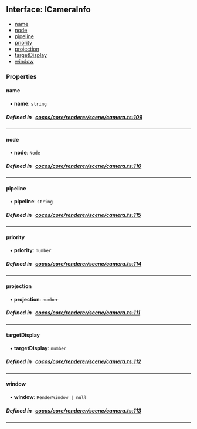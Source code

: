 ## Interface: ICameraInfo

- [name](#name)
- [node](#node)
- [pipeline](#pipeline)
- [priority](#priority)
- [projection](#projection)
- [targetDisplay](#targetDisplay)
- [window](#window)

### Properties

#### name

<div style="margin-left: 10px;">


• **name**: ``string``

</div>


##### Defined in &nbsp;   [cocos/core/renderer/scene/camera.ts:109](https://github.com/cocos-creator/engine/blob/c7bf6b8a9/cocos/core/renderer/scene/camera.ts#L109)&nbsp;

___
#### node

<div style="margin-left: 10px;">


• **node**: ``Node``

</div>


##### Defined in &nbsp;   [cocos/core/renderer/scene/camera.ts:110](https://github.com/cocos-creator/engine/blob/c7bf6b8a9/cocos/core/renderer/scene/camera.ts#L110)&nbsp;

___
#### pipeline

<div style="margin-left: 10px;">


• **pipeline**: ``string``

</div>


##### Defined in &nbsp;   [cocos/core/renderer/scene/camera.ts:115](https://github.com/cocos-creator/engine/blob/c7bf6b8a9/cocos/core/renderer/scene/camera.ts#L115)&nbsp;

___
#### priority

<div style="margin-left: 10px;">


• **priority**: ``number``

</div>


##### Defined in &nbsp;   [cocos/core/renderer/scene/camera.ts:114](https://github.com/cocos-creator/engine/blob/c7bf6b8a9/cocos/core/renderer/scene/camera.ts#L114)&nbsp;

___
#### projection

<div style="margin-left: 10px;">


• **projection**: ``number``

</div>


##### Defined in &nbsp;   [cocos/core/renderer/scene/camera.ts:111](https://github.com/cocos-creator/engine/blob/c7bf6b8a9/cocos/core/renderer/scene/camera.ts#L111)&nbsp;

___
#### targetDisplay

<div style="margin-left: 10px;">


• **targetDisplay**: ``number``

</div>


##### Defined in &nbsp;   [cocos/core/renderer/scene/camera.ts:112](https://github.com/cocos-creator/engine/blob/c7bf6b8a9/cocos/core/renderer/scene/camera.ts#L112)&nbsp;

___
#### window

<div style="margin-left: 10px;">


• **window**: ``RenderWindow | null``

</div>


##### Defined in &nbsp;   [cocos/core/renderer/scene/camera.ts:113](https://github.com/cocos-creator/engine/blob/c7bf6b8a9/cocos/core/renderer/scene/camera.ts#L113)&nbsp;

___
